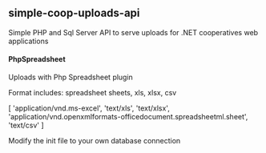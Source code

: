 ## simple-coop-uploads-api

Simple PHP and Sql Server API to serve uploads for .NET cooperatives web applications

#### PhpSpreadsheet

Uploads with Php Spreadsheet plugin

Format includes: spreadsheet sheets, xls, xlsx, csv

[
'application/vnd.ms-excel',
'text/xls',
'text/xlsx',
'application/vnd.openxmlformats-officedocument.spreadsheetml.sheet',
'text/csv'
]

Modify the init file to your own database connection

